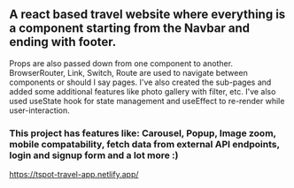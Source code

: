 ## A react based travel website where everything is a component starting from the Navbar and ending with footer. 
Props are also passed down from one component to another. BrowserRouter, Link, Switch, Route are used to navigate between components or should I say pages. I've also created the sub-pages and added some additional features like photo gallery with filter, etc. I've also used useState hook for state management and useEffect to re-render while user-interaction. 
### This project has features like: Carousel, Popup, Image zoom, mobile compatability, fetch data from external API endpoints, login and signup form and a lot more :)
https://tspot-travel-app.netlify.app/
